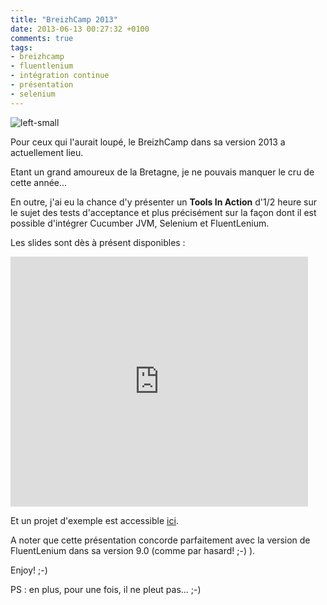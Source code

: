 ```yaml
---
title: "BreizhCamp 2013"
date: 2013-06-13 00:27:32 +0100
comments: true
tags: 
- breizhcamp
- fluentlenium
- intégration continue
- présentation
- selenium
---
```

![left-small](http://1.bp.blogspot.com/-Q9wf4o9BcBc/UboAHmjPqbI/AAAAAAAAA8M/2DZwYkDxpUg/s1600/logo.png)

Pour ceux qui l'aurait loupé, le BreizhCamp dans sa version 2013 a actuellement lieu.

Etant un grand amoureux de la Bretagne, je ne pouvais manquer le cru de cette année...

En outre, j'ai eu la chance d'y présenter un __Tools In Action__ d'1/2 heure sur le sujet des tests d'acceptance et plus précisément sur la façon dont il est possible d'intégrer Cucumber JVM, Selenium et FluentLenium.

Les slides sont dès à présent disponibles :
<iframe frameborder="0" height="400" marginheight="0" marginwidth="0" scrolling="no" src="http://www.slideshare.net/slideshow/embed_code/22931252" width="476"></iframe>


Et un projet d'exemple est accessible [ici](http://github.com/jetoile/sample-cucumber).

A noter que cette présentation concorde parfaitement avec la version de FluentLenium dans sa version 9.0 (comme par hasard! ;-) ).

Enjoy! ;-)

PS : en plus, pour une fois, il ne pleut pas... ;-)